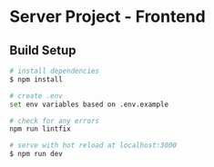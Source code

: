 # Server Project - Frontend

## Build Setup

```bash
# install dependencies
$ npm install

# create .env
set env variables based on .env.example

# check for any errors
npm run lintfix

# serve with hot reload at localhost:3000
$ npm run dev
```
